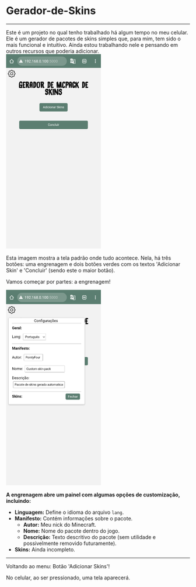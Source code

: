 # Gerador-de-Skins
<hr>
Este é um projeto no qual tenho trabalhado há algum tempo no meu celular.
Ele é um gerador de pacotes de skins simples que, para mim, tem sido o mais funcional e intuitivo.
Ainda estou trabalhando nele e pensando em outros recursos que poderia adicionar.


<img src="app/.0_0/Tela.png" alt="000" width="260">

Esta imagem mostra a tela padrão onde tudo acontece.
Nela, há três botões: uma engrenagem e dois botões verdes com os textos 'Adicionar Skin' e 'Concluir' (sendo este o maior botão).

Vamos começar por partes: a engrenagem!


<img src="app/.0_0/Tela com o painel a mostra.png" alt="000" width="260">

**A engrenagem abre um painel com algumas opções de customização, incluindo:**  
- **Linguagem:** Define o idioma do arquivo `lang`.  
- **Manifesto:** Contém informações sobre o pacote.  
  - **Autor:** Meu nick do Minecraft.  
  - **Nome:** Nome do pacote dentro do jogo.  
  - **Descrição:** Texto descritivo do pacote (sem utilidade e possivelmente removido futuramente).  
- **Skins:** Ainda incompleto.  

<hr>

Voltando ao menu: Botão 'Adicionar Skins'!

No celular, ao ser pressionado, uma tela aparecerá.

